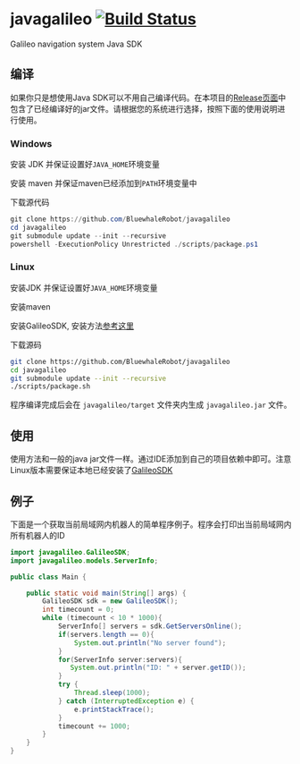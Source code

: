 # javagalileo [![Build Status](https://travis-ci.org/BluewhaleRobot/javagalileo.svg)](https://travis-ci.org/BluewhaleRobot/javagalileo)

Galileo navigation system Java SDK

## 编译

如果你只是想使用Java SDK可以不用自己编译代码。在本项目的[Release页面](https://github.com/BluewhaleRobot/javagalileo/releases)中包含了已经编译好的jar文件。请根据您的系统进行选择，按照下面的使用说明进行使用。

### Windows

安装 JDK 并保证设置好`JAVA_HOME`环境变量

安装 maven 并保证maven已经添加到`PATH`环境变量中

下载源代码

```powershell
git clone https://github.com/BluewhaleRobot/javagalileo
cd javagalileo
git submodule update --init --recursive
powershell -ExecutionPolicy Unrestricted ./scripts/package.ps1
```

### Linux

安装JDK 并保证设置好`JAVA_HOME`环境变量

安装maven

安装GalileoSDK, 安装方法[参考这里](https://github.com/bluewhalerobot/GalileoSDK)

下载源码

```bash
git clone https://github.com/BluewhaleRobot/javagalileo
cd javagalileo
git submodule update --init --recursive
./scripts/package.sh
```

程序编译完成后会在 `javagalileo/target` 文件夹内生成 `javagalileo.jar` 文件。

## 使用

使用方法和一般的java jar文件一样。通过IDE添加到自己的项目依赖中即可。注意Linux版本需要保证本地已经安装了[GalileoSDK](https://github.com/bluewhalerobot/GalileoSDK)

## 例子

下面是一个获取当前局域网内机器人的简单程序例子。程序会打印出当前局域网内所有机器人的ID

```java
import javagalileo.GalileoSDK;
import javagalileo.models.ServerInfo;

public class Main {

    public static void main(String[] args) {
        GalileoSDK sdk = new GalileoSDK();
        int timecount = 0;
        while (timecount < 10 * 1000){
            ServerInfo[] servers = sdk.GetServersOnline();
            if(servers.length == 0){
                System.out.println("No server found");
            }
            for(ServerInfo server:servers){
               System.out.println("ID: " + server.getID());
            }
            try {
                Thread.sleep(1000);
            } catch (InterruptedException e) {
                e.printStackTrace();
            }
            timecount += 1000;
        }
    }
}
```
